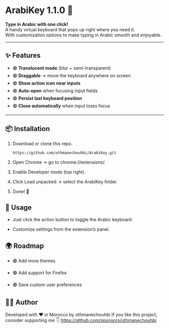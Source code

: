# ArabiKey 1.1.0 🌙

**Type in Arabic with one click!**  
A handy virtual keyboard that pops up right where you need it.  
With customization options to make typing in Arabic smooth and enjoyable.

---

## ✨ Features
- 🟢 **Translucent mode** (blur + semi-transparent)
- 🟢 **Draggable** → move the keyboard anywhere on screen
- 🟢 **Show action icon near inputs**
- 🟢 **Auto-open** when focusing input fields
- 🟢 **Persist last keyboard position**
- 🟢 **Close automatically** when input loses focus

---

## 📦 Installation
1. Download or clone this repo.
   ```bash
   https://github.com/othmanechouhbi/ArabiKey.git
2. Open Chrome → go to chrome://extensions/.

3. Enable Developer mode (top right).

4. Click Load unpacked → select the ArabiKey folder.

5. Done! 🎉

## 🔧 Usage

- Just click the action button to toggle the Arabic keyboard.

- Customize settings from the extension’s panel.

## 🌍 Roadmap

- 🟢 Add more themes

- 🟢 Add support for Firefox

- 🟢 Save custom user preferences

## 👨‍💻 Author

Developed with ❤️ in Morocco by othmanechouhbi
If you like this project, consider supporting me 👇
https://github.com/sponsors/othmanechouhbi
